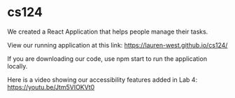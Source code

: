 # cs124

We created a React Application that helps people manage their tasks. 

View our running application at this link: https://lauren-west.github.io/cs124/

If you are downloading our code, use npm start to run the application locally. 

Here is a video showing our accessibility features added in Lab 4: https://youtu.be/Jtm5VIOKVt0
